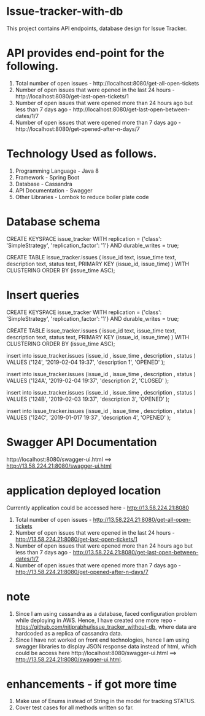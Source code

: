 # Issue-tracker-with-db

This project contains API endpoints, database design for Issue Tracker.

# API provides end-point for the following.

1. Total number of open issues - http://localhost:8080/get-all-open-tickets
2. Number of open issues that were opened in the last 24 hours - http://localhost:8080/get-last-open-tickets/1
3. Number of open issues that were opened more than 24 hours ago but less than 7 days ago - http://localhost:8080/get-last-open-between-dates/1/7
4. Number of open issues that were opened more than 7 days ago - http://localhost:8080/get-opened-after-n-days/7

# Technology Used as follows.

1. Programming Language - Java 8
2. Framework - Spring Boot
3. Database - Cassandra
4. API Documentation - Swagger
5. Other Libraries - Lombok to reduce boiler plate code

# Database schema 

CREATE KEYSPACE issue_tracker WITH replication = {'class': 'SimpleStrategy', 'replication_factor': '1'}  AND durable_writes = true;

CREATE TABLE issue_tracker.issues (
    issue_id text,
    issue_time text,
    description text,
    status text,
    PRIMARY KEY (issue_id, issue_time)
) WITH CLUSTERING ORDER BY (issue_time ASC);

# Insert queries

CREATE KEYSPACE issue_tracker WITH replication = {'class': 'SimpleStrategy', 'replication_factor': '1'}  AND durable_writes = true;

CREATE TABLE issue_tracker.issues (
    issue_id text,
    issue_time text,
    description text,
    status text,
    PRIMARY KEY (issue_id, issue_time)
) WITH CLUSTERING ORDER BY (issue_time ASC);


insert into issue_tracker.issues (issue_id , issue_time , description , status ) VALUES ('124', '2019-02-04 19:37', 'description 1', 'OPENED' );

insert into issue_tracker.issues (issue_id , issue_time , description , status ) VALUES ('124A', '2019-02-04 19:37', 'description 2', 'CLOSED' );

insert into issue_tracker.issues (issue_id , issue_time , description , status ) VALUES ('124B', '2019-02-03 19:37', 'description 3', 'OPENED' );

insert into issue_tracker.issues (issue_id , issue_time , description , status ) VALUES ('124C', '2019-01-017 19:37', 'description 4', 'OPENED' );

# Swagger API Documentation 

http://localhost:8080/swagger-ui.html ==> http://13.58.224.21:8080/swagger-ui.html

# application deployed location

Currently application could be accessed here - http://13.58.224.21:8080

1. Total number of open issues - http://13.58.224.21:8080/get-all-open-tickets
2. Number of open issues that were opened in the last 24 hours - http://13.58.224.21:8080/get-last-open-tickets/1
3. Number of open issues that were opened more than 24 hours ago but less than 7 days ago - http://13.58.224.21:8080/get-last-open-between-dates/1/7
4. Number of open issues that were opened more than 7 days ago - http://13.58.224.21:8080/get-opened-after-n-days/7

# note 

1. Since I am using cassandra as a database, faced configuration problem while deploying in AWS. Hence, I have created one more repo - https://github.com/nitiprabhu/issue_tracker_without-db, where data are hardcoded as a replica of cassandra data. 
2. Since I have not worked on front end technologies, hence I am using swagger libraries to display JSON response data instead of html, which could be access here http://localhost:8080/swagger-ui.html ==> http://13.58.224.21:8080/swagger-ui.html.

# enhancements - if got more time

1. Make use of Enums instead of String in the model for tracking STATUS.
2. Cover test cases for all methods written so far.
